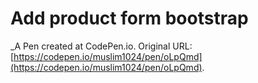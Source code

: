 # Add product form bootstrap
 _A Pen created at CodePen.io. Original URL: [https://codepen.io/muslim1024/pen/oLpQmd](https://codepen.io/muslim1024/pen/oLpQmd).

 